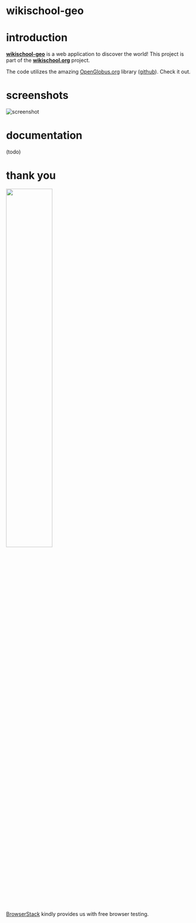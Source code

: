 # wikischool-geo

# introduction

[**wikischool-geo**](https://wikischool.org/app/geo/) is a web application to discover the world! This project is part of the [**wikischool.org**](https://wikischool.org) project.

The code utilizes the amazing [OpenGlobus.org](http://openglobus.org/) library ([github](https://github.com/OpenGlobus/OpenGlobus)). Check it out.

# screenshots

![screenshot](https://wikischool.org/_media/geo-screenshot-002.jpg "screenshot")

# documentation

(todo)

# thank you

[<img width="50%" src="https://wikischool.org/_media/browserstack.jpg">](https://www.browserstack.com/)

[BrowserStack](https://www.browserstack.com/) kindly provides us with free browser testing.
